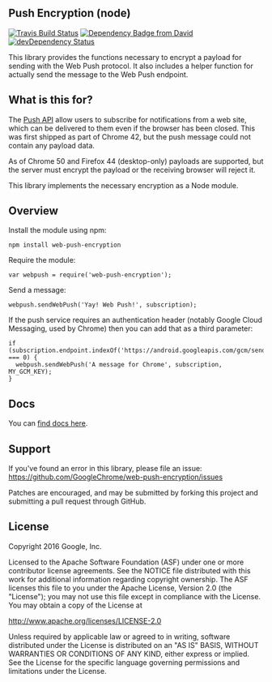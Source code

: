 Push Encryption (node)
----------------------

[![Travis Build Status](https://travis-ci.org/GoogleChrome/web-push-encryption.svg?branch=master)](https://travis-ci.org/GoogleChrome/web-push-encryption) [![Dependency Badge from David](https://david-dm.org/GoogleChrome/web-push-encryption.svg)](https://david-dm.org/GoogleChrome/web-push-encryption) [![devDependency Status](https://david-dm.org/GoogleChrome/web-push-encryption/dev-status.svg)](https://david-dm.org/GoogleChrome/web-push-encryption#info=devDependencies)

This library provides the functions necessary to encrypt a payload for sending
with the Web Push protocol. It also includes a helper function for actually
send the message to the Web Push endpoint.

What is this for?
-----------------

The [Push API](http://w3c.github.io/push-api/) allow users to subscribe for
notifications from a web site, which can be delivered to them even if the
browser has been closed. This was first shipped as part of Chrome 42, but the
push message could not contain any payload data.

As of Chrome 50 and Firefox 44 (desktop-only) payloads are supported, but the
server must encrypt the payload or the receiving browser will reject it.

This library implements the necessary encryption as a Node module.

Overview
--------

Install the module using npm:

`npm install web-push-encryption`

Require the module:

`var webpush = require('web-push-encryption');`

Send a message:

`webpush.sendWebPush('Yay! Web Push!', subscription);`

If the push service requires an authentication header (notably Google Cloud
Messaging, used by Chrome) then you can add that as a third parameter:

```
if (subscription.endpoint.indexOf('https://android.googleapis.com/gcm/send/') === 0) {
  webpush.sendWebPush('A message for Chrome', subscription, MY_GCM_KEY);
}
```

Docs
-----

You can [find docs here](https://googlechrome.github.io/web-push-encryption/).

Support
-------

If you've found an error in this library, please file an issue:
https://github.com/GoogleChrome/web-push-encryption/issues

Patches are encouraged, and may be submitted by forking this project and
submitting a pull request through GitHub.

License
-------

Copyright 2016 Google, Inc.

Licensed to the Apache Software Foundation (ASF) under one or more contributor
license agreements.  See the NOTICE file distributed with this work for
additional information regarding copyright ownership.  The ASF licenses this
file to you under the Apache License, Version 2.0 (the "License"); you may not
use this file except in compliance with the License.  You may obtain a copy of
the License at

  http://www.apache.org/licenses/LICENSE-2.0

Unless required by applicable law or agreed to in writing, software
distributed under the License is distributed on an "AS IS" BASIS, WITHOUT
WARRANTIES OR CONDITIONS OF ANY KIND, either express or implied.  See the
License for the specific language governing permissions and limitations under
the License.
